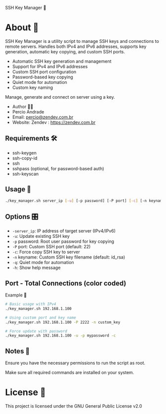 SSH Key Manager 🔑

# About 📝
SSH Key Manager is a utility script to manage SSH keys and connections to remote servers. Handles both IPv4 and IPv6 addresses, supports key generation, automatic key copying, and custom SSH ports.

- Automatic SSH key generation and management
- Support for IPv4 and IPv6 addresses
- Custom SSH port configuration
- Password-based key copying
- Quiet mode for automation
- Custom key naming

Manage, generate and connect on server using a key.

- Author 👨‍💻
- Percio Andrade
- Email: percio@zendev.com.br
- Website: Zendev : https://zendev.com.br

## Requirements 🛠️
- ssh-keygen
- ssh-copy-id
- ssh
- sshpass (optional, for password-based auth)
- ssh-keyscan

## Usage 🚀

```bash
./key_manager.sh server_ip [-u] [-p password] [-P port] [-c] [-n keyname] [-q]
```

## Options 🎛️
- `-server_ip`: IP address of target server (IPv4/IPv6)
- `-u`: Update existing SSH key
- `-p` password: Root user password for key copying
- `-P` port: Custom SSH port (default: 22)
- `-c`: Force copy SSH key to server
- `-n` keyname: Custom SSH key filename (default: id_rsa)
- `-q`: Quiet mode for automation
- `-h`: Show help message

## Port - Total Connections (color coded)
Example 🌟

```bash
# Basic usage with IPv4
./key_manager.sh 192.168.1.100

# Using custom port and key name
./key_manager.sh 192.168.1.100 -P 2222 -n custom_key

# Force update with password
./key_manager.sh 192.168.1.100 -u -p mypassword -c
```

## Notes 📌
Ensure you have the necessary permissions to run the script as root.

Make sure all required commands are installed on your system.

# License 📄
This project is licensed under the GNU General Public License v2.0
